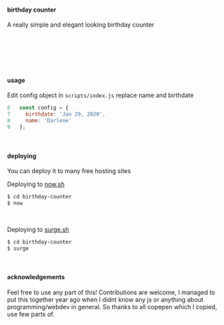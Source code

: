 #### birthday counter

A really simple and elegant looking birthday counter

&nbsp;

&nbsp;



&nbsp;

#### usage

Edit config object in `scripts/index.js`
replace name and birthdate

```js
6   const config = {
7     birthdate: 'Jan 29, 2020',
8     name: 'Darlene'
9   };
```

&nbsp;

#### deploying

You can deploy it to many free hosting sites

Deploying to [now.sh](https://zeit.co/home)

```sh
$ cd birthday-counter
$ now
```

&nbsp;

Deploying to [surge.sh](https://surge.sh/)

```sh
$ cd birthday-counter
$ surge
```

&nbsp;

#### acknowledgements

Feel free to use any part of this! Contributions are welcome,
I managed to put this together year ago when I didnt know any js or anything about programming/webdev in general.
So thanks to all copepen which I copied, use few parts of.

&nbsp;
